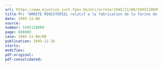 ```yaml
---
url: https://www.ejustice.just.fgov.be/eli/arrete/1945/11/06/1945110609/justel
title-fr: "ARRETE MINISTERIEL relatif a la fabrication de la farine de froment blutée à 75 p.c."
date: 1945-11-06
source:
number: 1945110609
page: 888888
case: 1945-11-06/08
publication: 1945-11-16
starts:
modifies:
pdf-original:
pdf-consolidated:
---
```


